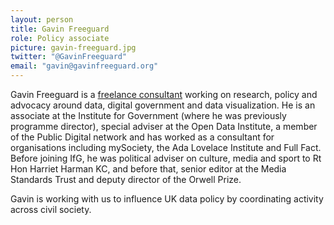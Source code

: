 ```yaml
---
layout: person
title: Gavin Freeguard
role: Policy associate
picture: gavin-freeguard.jpg
twitter: "@GavinFreeguard"
email: "gavin@gavinfreeguard.org"
---
```

Gavin Freeguard is a [freelance consultant](https://gavinfreeguard.com/) working on research, policy and advocacy around data, digital government and data visualization. He is an associate at the Institute for Government (where he was previously programme director), special adviser at the Open Data Institute, a member of the Public Digital network and has worked as a consultant for organisations including mySociety, the Ada Lovelace Institute and Full Fact. Before joining IfG, he was political adviser on culture, media and sport to Rt Hon Harriet Harman KC, and before that, senior editor at the Media Standards Trust and deputy director of the Orwell Prize.

Gavin is working with us to influence UK data policy by coordinating activity across civil society.

